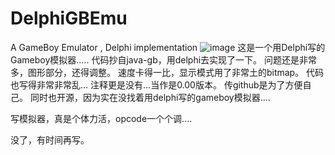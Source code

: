 # DelphiGBEmu
A GameBoy Emulator , Delphi implementation
![image](https://github.com/fanboynet/DelphiGBEmu/blob/master/wjlgb.gif)
这是一个用Delphi写的Gameboy模拟器.....
代码抄自java-gb，用delphi去实现了一下。
问题还是非常多，图形部分，还得调整。
速度卡得一比，显示模式用了非常土的bitmap。
代码也写得非常非常乱...
注释更是没有...当作是0.00版本。
传github是为了方便自己。
同时也开源，因为实在没找着用delphi写的gameboy模拟器....

写模拟器，真是个体力活，opcode一个个调....

没了，有时间再写。
